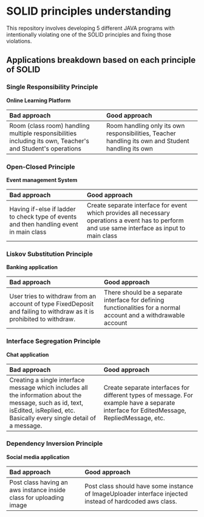 # SOLID principles understanding
This repository involves developing 5 different JAVA programs with intentionally violating one
of the SOLID principles and fixing those violations.

## Applications breakdown based on each principle of SOLID

### Single Responsibility Principle
**Online Learning Platform** 

| Bad approach                                                                                               | Good approach                                                                                      |
|:-----------------------------------------------------------------------------------------------------------|:---------------------------------------------------------------------------------------------------|
| Room (class room) handling multiple responsibilities including its own, Teacher's and Student's operations | Room handling only its own responsibilities, Teacher handling its own and Student handling its own |

### Open-Closed Principle
**Event management System**

| Bad approach                                                                           | Good approach                                                                                                                                    |
|:---------------------------------------------------------------------------------------|:-------------------------------------------------------------------------------------------------------------------------------------------------|
| Having if-else if ladder to check type of events and then handling event in main class | Create separate interface for event which provides all necessary operations a event has to perform and use same interface as input to main class |

### Liskov Substitution Principle
**Banking application**

| Bad approach                                                                                                         | Good approach                                                                                                     |
|:---------------------------------------------------------------------------------------------------------------------|:------------------------------------------------------------------------------------------------------------------|
| User tries to withdraw from an account of type FixedDeposit and failing to withdraw as it is prohibited to withdraw. | There should be a separate interface for defining functionalities for a normal account and a withdrawable account |

### Interface Segregation Principle
**Chat application**

| Bad approach                                                                                                                                                                      | Good approach                                                                                                                            |
|:----------------------------------------------------------------------------------------------------------------------------------------------------------------------------------|:-----------------------------------------------------------------------------------------------------------------------------------------|
| Creating a single interface message which includes all the information about the message, such as id, text, isEdited, isReplied, etc. Basically every single detail of a message. | Create separate interfaces for different types of message. For example have a separate interface for EditedMessage, RepliedMessage, etc. |

### Dependency Inversion Principle
**Social media application**

| Bad approach                                                       | Good approach                                                                                            |
|:-------------------------------------------------------------------|:---------------------------------------------------------------------------------------------------------|
| Post class having an aws instance inside class for uploading image | Post class should have some instance of ImageUploader interface injected instead of hardcoded aws class. |

